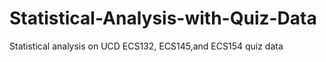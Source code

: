 # Statistical-Analysis-with-Quiz-Data
Statistical analysis on UCD ECS132, ECS145,and ECS154 quiz data

